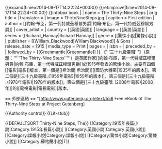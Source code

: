 {{expand|time=2014-08-17T14:22:24+00:00}}
{{refimprove|time=2014-08-17T14:22:24+00:00}}
{{infobox book | <!-- See Wikipedia:WikiProject_Novels or Wikipedia:WikiProject_Books -->
| name         = The Thirty-Nine Steps
| orig title   =
| translator   =
| image        = ThirtyNineSteps.jpg
| caption      = First edition
| author       = [[約翰·布臣，第一代特威茲穆爾男爵|約翰·布臣，第一代特威茲穆爾男爵]]
| cover_artist =
| country      = [[英國|英國]]
| language     = [[英語|英語]]
| series       = [[Richard_Hannay|Richard Hannay]]
| genre        = [[驚悚小說|驚悚小說]]
| publisher    = [[William_Blackwood|William Blackwood]] & Sons
| release_date = 1915
| media_type   = Print 
| pages        =
| isbn         = 
| preceded_by  =
| followed_by  = [[Greenmantle|Greenmantle]]
}}
《'''三十九級臺階'''》（原題：'''''The Thirty-Nine Steps'''''）是英國作家[[約翰·布臣，第一代特威茲穆爾男爵|約翰·布臣，第一代特威茲穆爾男爵]]於1915年發表的驚悚小說。主要有四個[[電影|電影]]版本，第一個是[[希治閣|希治閣]][[國防大機密|1935年的版本]]，第二個是[[三十九級臺階_(1959年電影)|1959年的版本]]，第三個是[[三十九級臺階_(1978年電影)|1978年的版本]]，第四個是[[三十九級臺階_(2008年電影)|2008年]]的[[電視電影|電視電影]]版本。

== 外部連結 ==
*[http://www.gutenberg.org/etext/558 Free eBook of The Thirty-Nine Steps at Project Gutenberg]

{{Authority control}}
{{Lit-stub}}

{{DEFAULTSORT:Thirty-Nine Steps, The}}
[[Category:1915年長篇小說|Category:1915年長篇小說]]
[[Category:英國小說|Category:英國小說]]
[[Category:諜報小說|Category:諜報小說]]
[[Category:驚悚小說|Category:驚悚小說]]
[[Category:蘇格蘭小說|T]]